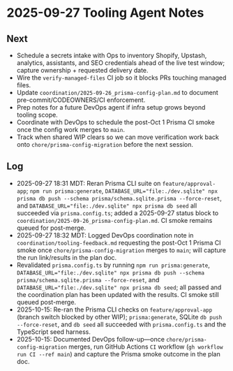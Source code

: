 # 2025-09-27 Tooling Agent Notes

## Next
- Schedule a secrets intake with Ops to inventory Shopify, Upstash, analytics, assistants, and SEO credentials ahead of the live test window; capture ownership + requested delivery date.
- Wire the `verify-managed-files` CI job so it blocks PRs touching managed files.
- Update `coordination/2025-09-26_prisma-config-plan.md` to document pre-commit/CODEOWNERS/CI enforcement.
- Prep notes for a future DevOps agent if infra setup grows beyond tooling scope.
- Coordinate with DevOps to schedule the post-Oct 1 Prisma CI smoke once the config work merges to `main`.
- Track when shared WIP clears so we can move verification work back onto `chore/prisma-config-migration` before the next session.

## Log
- 2025-09-27 18:31 MDT: Reran Prisma CLI suite on `feature/approval-app`; `npm run prisma:generate`, `DATABASE_URL="file:./dev.sqlite" npx prisma db push --schema prisma/schema.sqlite.prisma --force-reset`, and `DATABASE_URL="file:./dev.sqlite" npx prisma db seed` all succeeded via `prisma.config.ts`; added a 2025-09-27 status block to `coordination/2025-09-26_prisma-config-plan.md`. CI smoke remains queued for post-merge.
- 2025-09-27 18:32 MDT: Logged DevOps coordination note in `coordination/tooling-feedback.md` requesting the post-Oct 1 Prisma CI smoke once `chore/prisma-config-migration` merges to `main`; will capture the run link/results in the plan doc.
- Revalidated `prisma.config.ts` by running `npm run prisma:generate`, `DATABASE_URL="file:./dev.sqlite" npx prisma db push --schema prisma/schema.sqlite.prisma --force-reset`, and `DATABASE_URL="file:./dev.sqlite" npx prisma db seed`; all passed and the coordination plan has been updated with the results. CI smoke still queued post-merge.
- 2025-10-15: Re-ran the Prisma CLI checks on `feature/approval-app` (branch switch blocked by other WIP); `prisma:generate`, SQLite `db push --force-reset`, and `db seed` all succeeded with `prisma.config.ts` and the TypeScript seed harness.
- 2025-10-15: Documented DevOps follow-up—once `chore/prisma-config-migration` merges, run GitHub Actions `CI` workflow (`gh workflow run CI --ref main`) and capture the Prisma smoke outcome in the plan doc.
